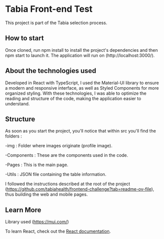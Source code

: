 # Tabia Front-end Test

This project is part of the Tabia selection process.

## How to start

Once cloned, run npm install to install the project's dependencies and then npm start to launch it.
The application will run on (http://localhost:3000/).


## About the technologies used

Developed in React with TypeScript, I used the Material-UI library to ensure a modern and responsive interface, as well as Styled Components for more organized styling. With these technologies, I was able to optimize the reading and structure of the code, making the application easier to understand.

## Structure


As soon as you start the project, you'll notice that within src you'll find the folders :

-img : Folder where images originate (profile image).

-Components : These are the components used in the code.

-Pages : This is the main page.

-Utils : JSON file containing the table information. 

I followed the instructions described at the root of the project (https://github.com/tabiahealth/frontend-challenge?tab=readme-ov-file), thus building the web and mobile pages.


## Learn More

Library used (https://mui.com/)

To learn React, check out the [React documentation](https://reactjs.org/).
